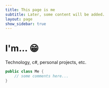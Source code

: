 ```yaml
---
title: This page is me
subtitle: Later, some content will be added.
layout: page
show_sidebar: true
---
```

# I'm... 😁

Technology, c#, personal projects, etc.

```csharp
public class Me {
	// some comments here...
}
```